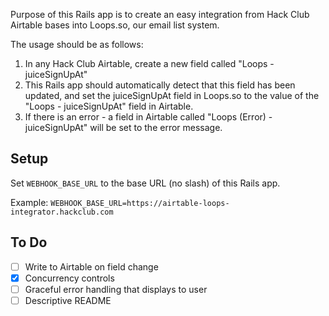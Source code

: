 Purpose of this Rails app is to create an easy integration from Hack Club Airtable bases into Loops.so, our email list system.

The usage should be as follows:

1. In any Hack Club Airtable, create a new field called "Loops - juiceSignUpAt"
2. This Rails app should automatically detect that this field has been updated, and set the juiceSignUpAt field in Loops.so to the value of the "Loops - juiceSignUpAt" field in Airtable.
3. If there is an error - a field in Airtable called "Loops (Error) - juiceSignUpAt" will be set to the error message.

## Setup

Set `WEBHOOK_BASE_URL` to the base URL (no slash) of this Rails app.

Example: `WEBHOOK_BASE_URL=https://airtable-loops-integrator.hackclub.com`

## To Do

- [ ] Write to Airtable on field change
- [x] Concurrency controls
- [ ] Graceful error handling that displays to user
- [ ] Descriptive README